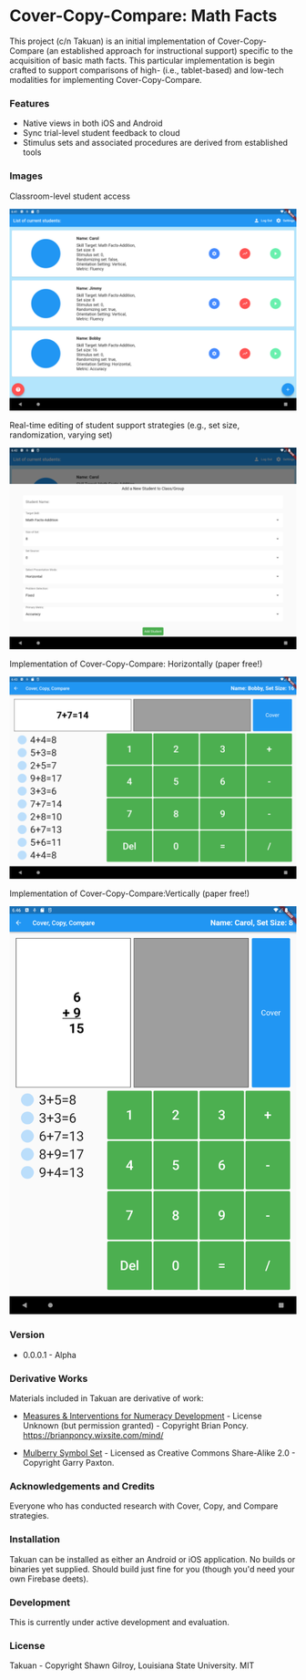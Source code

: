# Cover-Copy-Compare: Math Facts

This project (c/n Takuan) is an initial implementation of Cover-Copy-Compare (an established approach for instructional support) specific to the acquisition of basic math facts. This particular implementation is begin crafted to support comparisons of high- (i.e., tablet-based) and low-tech modalities for implementing Cover-Copy-Compare.

### Features

-   Native views in both iOS and Android
-   Sync trial-level student feedback to cloud
-   Stimulus sets and associated procedures are derived from established tools

### Images

Classroom-level student access

![Classwide access](screenshots/Screenshot_1645128661.png "Classwide access")

Real-time editing of student support strategies (e.g., set size, randomization, varying set)

![Realtime management of student settings](screenshots/Screenshot_1645128668.png "Live edit")

Implementation of Cover-Copy-Compare: Horizontally (paper free!)

![Virtual interface for Cover Copy Compare](screenshots/Screenshot_1645128678.png "Cover Copy Compare")

Implementation of Cover-Copy-Compare:Vertically (paper free!)

![Virtual interface for Cover Copy Compare](screenshots/Screenshot_1646232732.png "Cover Copy Compare")

### Version

-   0.0.0.1 - Alpha

### Derivative Works

Materials included in Takuan are derivative of work:

- [Measures & Interventions for Numeracy Development](https://brianponcy.wixsite.com/mind/cover-copy-compare) - License Unknown (but permission granted) - Copyright Brian Poncy. <https://brianponcy.wixsite.com/mind/>

- [Mulberry Symbol Set](https://github.com/straight-street/mulberry-symbols) - Licensed as Creative Commons Share-Alike 2.0 - Copyright Garry Paxton.

### Acknowledgements and Credits

Everyone who has conducted research with Cover, Copy, and Compare strategies.

### Installation

Takuan can be installed as either an Android or iOS application. No builds or binaries yet supplied. Should build just fine for you (though you'd need your own Firebase deets).

### Development

This is currently under active development and evaluation.

### License

Takuan - Copyright Shawn Gilroy, Louisiana State University. MIT
